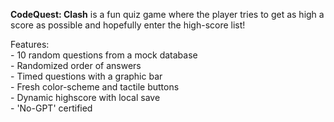 **CodeQuest: Clash** is a fun quiz game where the player tries to get as high a score as possible and hopefully enter the high-score list!

Features:
<br>- 10 random questions from a mock database
<br>- Randomized order of answers
<br>- Timed questions with a graphic bar
<br>- Fresh color-scheme and tactile buttons
<br>- Dynamic highscore with local save
<br>- 'No-GPT' certified
